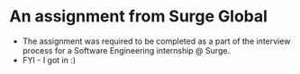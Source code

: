 # An assignment from Surge Global

- The assignment was required to be completed as a part of the interview process for a Software Engineering internship @ Surge.
- FYI - I got in :)
